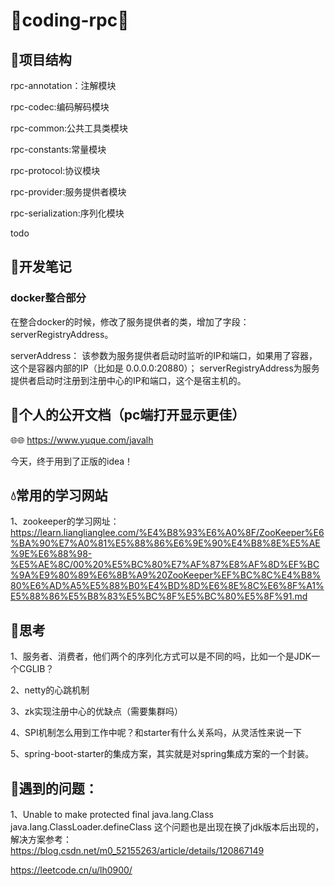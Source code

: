 # 🐬coding-rpc🐬

## 🐬项目结构

rpc-annotation：注解模块

rpc-codec:编码解码模块

rpc-common:公共工具类模块

rpc-constants:常量模块

rpc-protocol:协议模块

rpc-provider:服务提供者模块

rpc-serialization:序列化模块

todo



## 🐬开发笔记

### docker整合部分

在整合docker的时候，修改了服务提供者的类，增加了字段：serverRegistryAddress。

serverAddress：
该参数为服务提供者启动时监听的IP和端⼝，如果用了容器，这个是容器内部的IP（比如是 0.0.0.0:20880）；
serverRegistryAddress为服务提供者启动时注册到注册中⼼的IP和端⼝，这个是宿主机的。




## 🐬个人的公开文档（pc端打开显示更佳）
🌐🌐 https://www.yuque.com/javalh

今天，终于用到了正版的idea！

## 💧常用的学习网站
1、zookeeper的学习网址：
https://learn.lianglianglee.com/%E4%B8%93%E6%A0%8F/ZooKeeper%E6%BA%90%E7%A0%81%E5%88%86%E6%9E%90%E4%B8%8E%E5%AE%9E%E6%88%98-%E5%AE%8C/00%20%E5%BC%80%E7%AF%87%E8%AF%8D%EF%BC%9A%E9%80%89%E6%8B%A9%20ZooKeeper%EF%BC%8C%E4%B8%80%E6%AD%A5%E5%88%B0%E4%BD%8D%E6%8E%8C%E6%8F%A1%E5%88%86%E5%B8%83%E5%BC%8F%E5%BC%80%E5%8F%91.md

## 🐬思考
1、服务者、消费者，他们两个的序列化方式可以是不同的吗，比如一个是JDK一个CGLIB？

2、netty的心跳机制

3、zk实现注册中心的优缺点（需要集群吗）

4、SPI机制怎么用到工作中呢？和starter有什么关系吗，从灵活性来说一下

5、spring-boot-starter的集成方案，其实就是对spring集成方案的一个封装。

## 🐬遇到的问题：
1、Unable to make protected final java.lang.Class java.lang.ClassLoader.defineClass
这个问题也是出现在换了jdk版本后出现的，解决方案参考：
https://blog.csdn.net/m0_52155263/article/details/120867149

https://leetcode.cn/u/lh0900/


